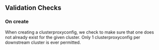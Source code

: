 ## Validation Checks

### On create

When creating a clusterproxyconfig, we check to make sure that one does not already exist for the given cluster.
Only 1 clusterproxyconfig per downstream cluster is ever permitted.
